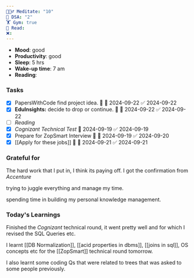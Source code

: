 ```yaml
---
🧘🏻‍♂️ Meditate: "10"
🤖 DSA: "2"
🏋 Gym: true
📖 Read: 
❌:
---
```

- **Mood**: good
- **Productivity**: good
- **Sleep**: 5 hrs
- **Wake-up time**: 7 am
- **Reading**: 

### Tasks
- [x] PapersWithCode find project idea. 🔺 📅 2024-09-22 ✅ 2024-09-22
- [x] **EduInsights:** decide to drop or continue. 🔺 📅 2024-09-22 ✅ 2024-09-22
- [ ] *Reading* 
- [x] *Cognizant Technical Test* 📅 2024-09-19 ✅ 2024-09-19
- [x] Prepare for ZopSmart Interview 🔺 📅 2024-09-19 ✅ 2024-09-20
- [x] [[Apply for these jobs]] 🔼 📅 2024-09-21 ✅ 2024-09-21

### Grateful for
The hard work that I put in, I think its paying off. I got the confirmation from *Accenture*

trying to juggle everything and manage my time.

spending time in building my personal knowledge management.

### Today's Learnings
Finished the *Cognizant* technical round, it went pretty well and for which I revised the SQL Queries etc.

I learnt [[DB Normalization]], [[acid properties in dbms]], [[joins in sql]], OS concepts etc for the [[ZopSmart]] technical round tomorrow.

I also learnt some coding Qs that were related to trees that was asked to some people previously.